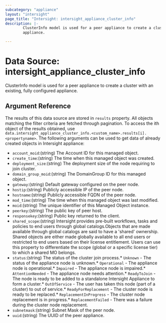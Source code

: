 ```yaml
---
subcategory: "appliance"
layout: "intersight"
page_title: "Intersight: intersight_appliance_cluster_info"
description: |-
        ClusterInfo model is used for a peer appliance to create a cluster with an existing, fully configured
        appliance.

---
```


# Data Source: intersight_appliance_cluster_info
ClusterInfo model is used for a peer appliance to create a cluster with an existing, fully configured
appliance.
## Argument Reference
The results of this data source are stored in `results` property.
All objects matching the filter criteria are fetched through pagination.
To access the ith object of the results obtained, use `data.intersight_appliance_cluster_info.<custom_name>.results[i].<propertyname>`.
The following arguments can be used to get data of already created objects in Intersight appliance:
* `account_moid`:(string) The Account ID for this managed object. 
* `create_time`:(string) The time when this managed object was created. 
* `deployment_size`:(string) The deployment size of the node requiring to join cluster. 
* `domain_group_moid`:(string) The DomainGroup ID for this managed object. 
* `gateway`:(string) Default gateway configured on the peer node. 
* `hostip`:(string) Publicly accessible IP of the peer node. 
* `hostname`:(string) Publicly accessible FQDN of the peer node. 
* `mod_time`:(string) The time when this managed object was last modified. 
* `moid`:(string) The unique identifier of this Managed Object instance. 
* `peerkey`:(string) The public key of peer host. 
* `responsekey`:(string) Public key returned to the client. 
* `shared_scope`:(string) Intersight provides pre-built workflows, tasks and policies to end users through global catalogs.Objects that are made available through global catalogs are said to have a 'shared' ownership. Shared objects are either made globally available to all end users or restricted to end users based on their license entitlement. Users can use this property to differentiate the scope (global or a specific license tier) to which a shared MO belongs. 
* `status`:(string) The status of the cluster join process.* `Unknown` - The status of the appliance node is unknown.* `Operational` - The appliance node is operational.* `Impaired` - The appliance node is impaired.* `AttentionNeeded` - The appliance node needs attention.* `ReadyToJoin` - The node is ready to be added to a standalone Intersight Appliance to form a cluster.* `OutOfService` - The user has taken this node (part of a cluster) to out of service.* `ReadyForReplacement` - The cluster node is ready to be replaced.* `ReplacementInProgress` - The cluster node replacement is in progress.* `ReplacementFailed` - There was a failure during the cluster node replacement. 
* `subnetmask`:(string) Subnet Mask of the peer node. 
* `uuid`:(string) The UUID of the peer appliance. 
 

